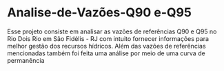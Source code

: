 # Analise-de-Vazões-Q90 e-Q95
Esse projeto consiste em analisar as vazões de referências Q90 e Q95 no Rio Dois Rio em São Fidélis - RJ com  intuito fornecer informações para melhor gestão dos recursos hídricos. Além das vazões de referências mencionadas também foi feita uma análise por meio de uma curva de permanência
